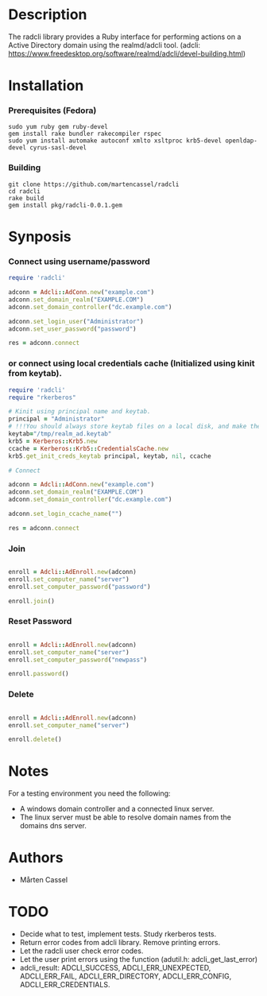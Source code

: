 # Description
The radcli library provides a Ruby interface for performing actions on a Active Directory domain using the realmd/adcli tool.
(adcli: https://www.freedesktop.org/software/realmd/adcli/devel-building.html)

# Installation

### Prerequisites (Fedora)
```
sudo yum ruby gem ruby-devel
gem install rake bundler rakecompiler rspec
sudo yum install automake autoconf xmlto xsltproc krb5-devel openldap-devel cyrus-sasl-devel
```

### Building
```
git clone https://github.com/martencassel/radcli
cd radcli
rake build
gem install pkg/radcli-0.0.1.gem
```

# Synposis

### Connect using username/password
```ruby
require 'radcli'

adconn = Adcli::AdConn.new("example.com")
adconn.set_domain_realm("EXAMPLE.COM")
adconn.set_domain_controller("dc.example.com")

adconn.set_login_user("Administrator")
adconn.set_user_password("password")

res = adconn.connect
```

### or connect using local credentials cache (Initialized using kinit from keytab).
```ruby
require 'radcli'
require "rkerberos"

# Kinit using principal name and keytab.
principal = "Administrator"
# !!!You should always store keytab files on a local disk, and make them readable only by the root user. Also, you should never send a keytab file over an unsecured network.
keytab="/tmp/realm_ad.keytab"
krb5 = Kerberos::Krb5.new
ccache = Kerberos::Krb5::CredentialsCache.new
krb5.get_init_creds_keytab principal, keytab, nil, ccache

# Connect

adconn = Adcli::AdConn.new("example.com")
adconn.set_domain_realm("EXAMPLE.COM")
adconn.set_domain_controller("dc.example.com")

adconn.set_login_ccache_name("")

res = adconn.connect
```

### Join
```ruby

enroll = Adcli::AdEnroll.new(adconn)
enroll.set_computer_name("server")
enroll.set_computer_password("password")

enroll.join()
```

### Reset Password
```ruby

enroll = Adcli::AdEnroll.new(adconn)
enroll.set_computer_name("server")
enroll.set_computer_password("newpass")

enroll.password()

```

### Delete
```ruby

enroll = Adcli::AdEnroll.new(adconn)
enroll.set_computer_name("server")

enroll.delete()
```

# Notes
For a testing environment you need the following:

* A windows domain controller and a connected linux server.
* The linux server must be able to resolve domain names from the domains dns server.

# Authors
* Mårten Cassel

# TODO
* Decide what to test, implement tests. Study rkerberos tests.
* Return error codes from adcli library. Remove printing errors.
* Let the radcli user check error codes.
* Let the user print errors using the function (adutil.h: adcli_get_last_error)
* adcli_result: ADCLI_SUCCESS, ADCLI_ERR_UNEXPECTED, ADCLI_ERR_FAIL, ADCLI_ERR_DIRECTORY, ADCLI_ERR_CONFIG, ADCLI_ERR_CREDENTIALS.
  
